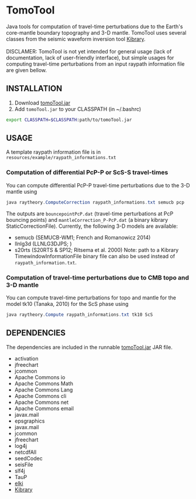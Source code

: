 # TomoTool
Java tools for computation of travel-time perturbations due to the Earth's core-mantle boundary topography and 3-D mantle. TomoTool uses several classes from the seismic waveform inversion tool [Kibrary](https://github.com/kensuke1984/Kibrary).<br><br>
DISCLAMER: TomoTool is not yet intended for general usage (lack of documentation, lack of user-friendly interface), but simple usages for computing travel-time perturbations from an input raypath information file are given bellow.

## INSTALLATION
1. Download [tomoTool.jar](https://www.dropbox.com/s/r6l2npi2vnry0xf/tomoTool.jar?dl=0)
2. Add ```tomoTool.jar``` to your CLASSPATH (in ~/.bashrc)
```bash
export CLASSPATH=$CLASSPATH:path/to/tomoTool.jar
```

## USAGE
A template raypath information file is in ```resources/example/raypath_informations.txt```<br>

### Computation of differential PcP-P or ScS-S travel-times
You can compute differential PcP-P travel-time perturbations due to the 3-D mantle using
```java
java raytheory.ComputeCorrection raypath_informations.txt semucb pcp
```
The outputs are ```bouncepointPcP.dat``` (travel-time perturbations at PcP bouncing points) and ```mantleCorrection_P-PcP.dat``` (a binary kibrary StaticCorrectionFile). Currently, the following 3-D models are available:
- semucb (SEMUCB-WM1; French and Romanowicz 2014)
- llnlg3d (LLNLG3DJPS; )
- s20rts (S20RTS & SP12; Ritsema et al. 2000)
Note: path to a Kibrary TimewindowInformationFile binary file can also be used instead of ```raypath_information.txt```.

### Computation of travel-time perturbations due to CMB topo and 3-D mantle
You can compute travel-time perturbations for topo and mantle for the model tk10 (Tanaka, 2010) for the ScS phase using
```java
java raytheory.Compute raypath_informations.txt tk10 ScS
```

## DEPENDENCIES
The dependencies are included in the runnable [tomoTool.jar](https://www.dropbox.com/sh/03ksrnmnr5zbh02/AADj0Lli8DRbfyxkf3kfZBfQa?dl=0) JAR file.
- activation
- jfreechart
- jcommon
- Apache Commons io
- Apache Commons Math
- Apache Commons Lang
- Apache Commons cli
- Apache Commons net
- Apache Commons email
- javax.mail
- epsgraphics
- javax.mail
- jcommon
- jfreechart
- log4j
- netcdfAll
- seedCodec
- seisFile
- slf4j
- TauP
- [elki](https://elki-project.github.io/releases/release0.7.5/elki-bundle-0.7.5.jar)
- [Kibrary](https://www.dropbox.com/s/6mm0cfk259x8l25/kibrary-anselme.jar?dl=0)
